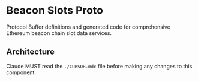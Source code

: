 # Beacon Slots Proto

Protocol Buffer definitions and generated code for comprehensive Ethereum beacon chain slot data services.

## Architecture  
Claude MUST read the `./CURSOR.mdc` file before making any changes to this component.